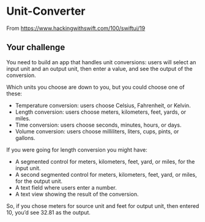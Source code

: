 # Unit-Converter

From https://www.hackingwithswift.com/100/swiftui/19

## Your challenge
You need to build an app that handles unit conversions: users will select an input unit and an output unit, then enter a value, and see the output of the conversion.

Which units you choose are down to you, but you could choose one of these:

* Temperature conversion: users choose Celsius, Fahrenheit, or Kelvin.
* Length conversion: users choose meters, kilometers, feet, yards, or miles.
* Time conversion: users choose seconds, minutes, hours, or days.
* Volume conversion: users choose milliliters, liters, cups, pints, or gallons.

If you were going for length conversion you might have:

* A segmented control for meters, kilometers, feet, yard, or miles, for the input unit.
* A second segmented control for meters, kilometers, feet, yard, or miles, for the output unit.
* A text field where users enter a number.
* A text view showing the result of the conversion.

So, if you chose meters for source unit and feet for output unit, then entered 10, you’d see 32.81 as the output.
